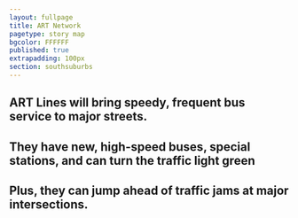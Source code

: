 ```yaml
---
layout: fullpage
title: ART Network
pagetype: story map
bgcolor: FFFFFF
published: true
extrapadding: 100px
section: southsuburbs
---
```


## ART Lines will bring speedy, frequent bus service to major streets. 

## They have new, high-speed buses, special stations, and can turn the traffic light green

## Plus, they can jump ahead of traffic jams at major intersections. 
